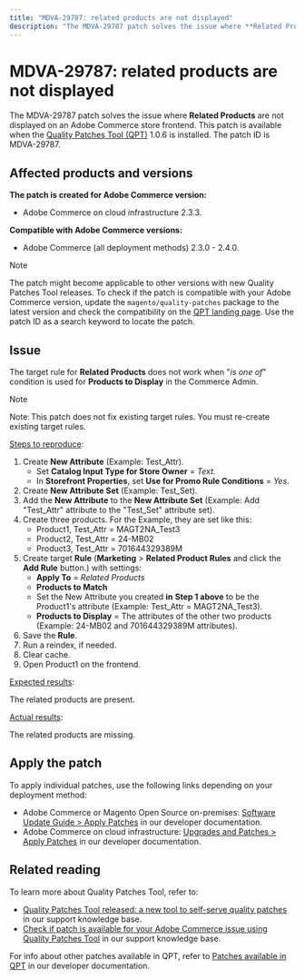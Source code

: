 ```yaml
---
title: "MDVA-29787: related products are not displayed"
description: "The MDVA-29787 patch solves the issue where **Related Products** are not displayed on an Adobe Commerce store frontend. This patch is available when the [Quality Patches Tool (QPT)](https://support.magento.com/hc/en-us/articles/360047139492) 1.0.6 is installed. The patch ID is MDVA-29787."
---
```


# MDVA-29787: related products are not displayed

The MDVA-29787 patch solves the issue where **Related Products** are not displayed on an Adobe Commerce store frontend. This patch is available when the [Quality Patches Tool (QPT)](https://support.magento.com/hc/en-us/articles/360047139492) 1.0.6 is installed. The patch ID is MDVA-29787.

## Affected products and versions

**The patch is created for Adobe Commerce version:**

* Adobe Commerce on cloud infrastructure 2.3.3.

**Compatible with Adobe Commerce versions:**

* Adobe Commerce (all deployment methods) 2.3.0 - 2.4.0.

>[!NOTE]
>
>The patch might become applicable to other versions with new Quality Patches Tool releases. To check if the patch is compatible with your Adobe Commerce version, update the `magento/quality-patches` package to the latest version and check the compatibility on the [QPT landing page](https://devdocs.magento.com/quality-patches/tool.html#patch-grid). Use the patch ID as a search keyword to locate the patch.

## Issue

The target rule for **Related Products** does not work when "*is one of*" condition is used for **Products to Display** in the Commerce Admin.

>[!NOTE]
>
>Note: This patch does not fix existing target rules. You must re-create existing target rules.

<u>Steps to reproduce</u>:

1. Create **New Attribute** (Example: Test\_Attr).
    * Set **Catalog Input Type for Store Owner** = *Text.*
    * In **Storefront Properties**, set **Use for Promo Rule Conditions** = *Yes*.
1. Create **New Attribute Set** (Example: Test\_Set).
1. Add the **New Attribute** to the **New Attribute Set** (Example: Add "Test\_Attr" attribute to the "Test\_Set" attribute set).
1. Create three products. For the Example, they are set like this:
    * Product1, Test\_Attr = MAGT2NA\_Test3
    * Product2, Test\_Attr = 24-MB02
    * Product3, Test\_Attr = 701644329389M
1. Create target **Rule** (**Marketing**   > **Related Product Rules** and click the **Add Rule** button.) with settings:
    * **Apply To** = *Related Products*
    * **Products to Match**
    * Set the New Attribute you created **in** **Step 1 above** to be the Product1's attribute (Example: Test\_Attr = MAGT2NA\_Test3).
    * **Products to Display** = The attributes of the other two products (Example: 24-MB02 and 701644329389M attributes).
1. Save the **Rule**.
1. Run a reindex, if needed.
1. Clear cache.
1. Open Product1 on the frontend.

<u>Expected results</u>:

The related products are present.

<u>Actual results</u>:

The related products are missing.

## Apply the patch

To apply individual patches, use the following links depending on your deployment method:

* Adobe Commerce or Magento Open Source on-premises: [Software Update Guide > Apply Patches](https://devdocs.magento.com/guides/v2.4/comp-mgr/patching/mqp.html) in our developer documentation.
* Adobe Commerce on cloud infrastructure: [Upgrades and Patches > Apply Patches](https://devdocs.magento.com/cloud/project/project-patch.html) in our developer documentation.

## Related reading

To learn more about Quality Patches Tool, refer to:

* [Quality Patches Tool released: a new tool to self-serve quality patches](https://support.magento.com/hc/en-us/articles/360047139492) in our support knowledge base.
* [Check if patch is available for your Adobe Commerce issue using Quality Patches Tool](https://support.magento.com/hc/en-us/articles/360047125252) in our support knowledge base.

For info about other patches available in QPT, refer to [Patches available in QPT](https://devdocs.magento.com/quality-patches/tool.html#patch-grid) in our developer documentation. 
